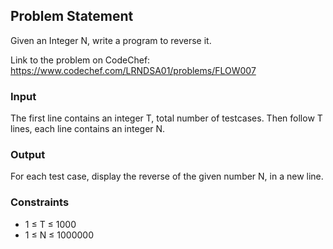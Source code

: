 ## Problem Statement 

Given an Integer N, write a program to reverse it.

Link to the problem on CodeChef: https://www.codechef.com/LRNDSA01/problems/FLOW007

### Input
 The first line contains an integer T, total number of testcases. Then follow T lines, each line contains an integer N. 

### Output
 For each test case, display the reverse of the given number N, in a new line.

### Constraints
* 1 ≤ T ≤ 1000
* 1 ≤ N ≤ 1000000
